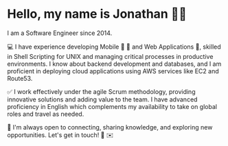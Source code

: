 # Hello, my name is Jonathan 👋🏽

I am a Software Engineer since 2014.

💻 I have experience developing Mobile 🍎 🤖 and Web Applications 🚀, skilled in Shell Scripting for UNIX and managing critical processes in productive environments. I know about backend development and databases, and I am proficient in deploying cloud applications using AWS services like EC2 and Route53.

✅ I work effectively under the agile Scrum methodology, providing innovative solutions and adding value to the team. I have advanced proficiency in English which complements my availability to take on global roles and travel as needed.

🌟 I'm always open to connecting, sharing knowledge, and exploring new opportunities. Let's get in touch! 📲 ✉️
